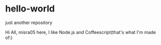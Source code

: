 # hello-world
just another repository

Hi All,
misra05 here, I like Node.js and Coffeescript(that's what I'm made of:)
